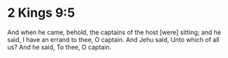 # 2 Kings 9:5

And when he came, behold, the captains of the host [were] sitting; and he said, I have an errand to thee, O captain. And Jehu said, Unto which of all us? And he said, To thee, O captain.